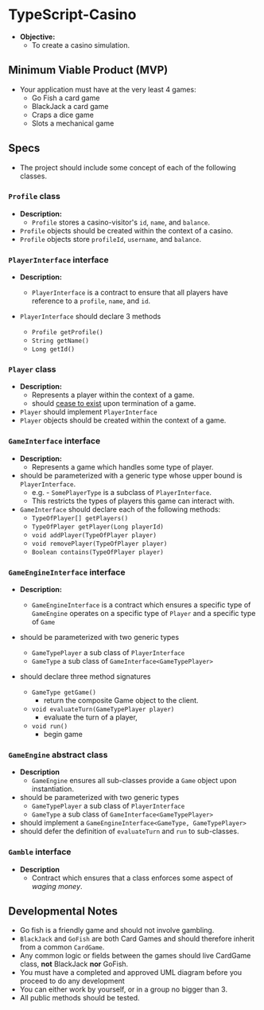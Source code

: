 # TypeScript-Casino
* **Objective:**
  * To create a casino simulation.

## Minimum Viable Product (MVP)
* Your application must have at the very least 4 games:
  * Go Fish a card game
  * BlackJack a card game
  * Craps a dice game
  * Slots a mechanical game

## Specs
* The project should include some concept of each of the following classes.

### `Profile` class
* **Description:**
	* `Profile` stores a casino-visitor's `id`, `name`, and `balance`.
* `Profile` objects should be created within the context of a casino.
* `Profile` objects store `profileId`, `username`, and `balance`.

### `PlayerInterface` interface
* **Description:**
	* `PlayerInterface` is a contract to ensure that all players have reference to a `profile`, `name`, and `id`.

* `PlayerInterface` should declare 3 methods
	* `Profile getProfile()`
	* `String getName()`
	* `Long getId()`


### `Player` class
* **Description:**
	* Represents a player within the context of a game.
 	* should [cease to exist](https://stackoverflow.com/questions/3798424/what-is-the-garbage-collector-in-java) upon termination of a game.
* `Player` should implement `PlayerInterface`
* `Player` objects should be created within the context of a game.

### `GameInterface` interface
* **Description:**
	* Represents a game which handles some type of player.
* should be parameterized with a generic type whose upper bound is `PlayerInterface`.
	* e.g. - `SomePlayerType` is a subclass of `PlayerInterface`.
	* This restricts the types of players this game can interact with.
* `GameInterface` should declare each of the following methods:
	* `TypeOfPlayer[] getPlayers()`
	* `TypeOfPlayer getPlayer(Long playerId)`
	* `void addPlayer(TypeOfPlayer player)`
	* `void removePlayer(TypeOfPlayer player)`
	* `Boolean contains(TypeOfPlayer player)`


### `GameEngineInterface` interface
* **Description:**
	* `GameEngineInterface` is a contract which ensures a specific type of `GameEngine` operates on a specific type of `Player` and a specific type of `Game`

* should be parameterized with two generic types
	* `GameTypePlayer` a sub class of `PlayerInterface`
	* `GameType` a sub class of `GameInterface<GameTypePlayer>`

* should declare three method signatures
	* `GameType getGame()`
		* return the composite Game object to the client.
	* `void evaluateTurn(GameTypePlayer player)`
		* evaluate the turn of a player,
	* `void run()`
		* begin game


### `GameEngine` abstract class
* **Description**
	* `GameEngine` ensures all sub-classes provide a `Game` object upon instantiation.
* should be parameterized with two generic types
	* `GameTypePlayer` a sub class of `PlayerInterface`
	* `GameType` a sub class of `GameInterface<GameTypePlayer>`
* should implement a `GameEngineInterface<GameType, GameTypePlayer>`
* should defer the definition of `evaluateTurn` and `run` to sub-classes.



### `Gamble` interface
* **Description**
	* Contract which ensures that a class enforces some aspect of _waging money_.
  
 

## Developmental Notes
* Go fish is a friendly game and should not involve gambling.
* `BlackJack` and `GoFish` are both Card Games and should therefore inherit from a common `CardGame`.
* Any common logic or fields between the games should live CardGame class, **not** BlackJack **nor** GoFish.
* You must have a completed and approved UML diagram before you proceed to do any development
* You can either work by yourself, or in a group no bigger than 3.
* All public methods should be tested.
